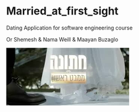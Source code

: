 # Married_at_first_sight

Dating Application for software engineering course

Or Shemesh & Nama Weill & Maayan Buzaglo

![alt text](https://github.com/OrShemesh1992/Married_at_first_sight/blob/master/app/src/main/res/drawable/marredactive.jpeg)
